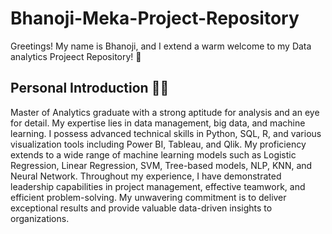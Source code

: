 # Bhanoji-Meka-Project-Repository

Greetings! My name is Bhanoji, and I extend a warm welcome to my Data analytics Projeect Repository! :file_folder:

## Personal Introduction :man_technologist:

Master of Analytics graduate with a strong aptitude for analysis and an eye for detail. My expertise lies in data management, big data, and machine learning. I possess advanced technical skills in Python, SQL, R, and various visualization tools including Power BI, Tableau, and Qlik. My proficiency extends to a wide range of machine learning models such as Logistic Regression, Linear Regression, SVM, Tree-based models, NLP, KNN, and Neural Network. Throughout my experience, I have demonstrated leadership capabilities in project management, effective teamwork, and efficient problem-solving. My unwavering commitment is to deliver exceptional results and provide valuable data-driven insights to organizations.
